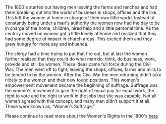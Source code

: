 The 1800's started out having men leaving the farms and ranches and had them breaking out into the world of business in shops, offices and the like. This left the women at home in charge of their own little world. Instead of constantly being under a man's authority the women now had the day to be in charge of the home, children, hired help and a little personal time. As the century moved on women got a little lonely at home and realized that they had some degree of impact in church areas. This excited them and they grew hungry for more say and influence. 

The clergy had a time trying to put that fire out, but at last the women further realized that they could do what men do: think, do business, work, provide and still be women. These ideas came full force during the Civil War. The men went off to fight, leaving the shops, offices, farms and mills to be tended to by the women. After the Civil War the men returning didn't take nicely to the women and their new found positions. This women's empowerment movement became the beginning of suffrage. Suffrage was the women's movement to gain the right of equal pay for equal work, the right to vote and the right to work in the jobs that she was capable. Not all women agreed with this concept, and many men didn't support it at all. These were known as, “Women’s Suffrage.”

Please continue to read more about the Women's Rights in the 1800's [here](#)
